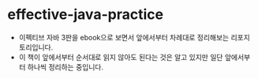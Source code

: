 # effective-java-practice

- 이펙티브 자바 3판을 ebook으로 보면서 앞에서부터 차례대로 정리해보는 리포지토리입니다.
- 이 책이 앞에서부터 순서대로 읽지 않아도 된다는 것은 알고 있지만 일단 앞에서부터 하나씩 정리하는 중입니다.